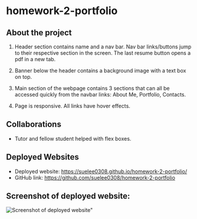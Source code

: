 # homework-2-portfolio

## About the project

1. Header section contains name and a nav bar. Nav bar links/buttons jump to their respective section in the screen. The last resume button opens a pdf in a new tab. 

2. Banner below the header contains a background image with a text box on top.

3. Main section of the webpage contains 3 sections that can all be accessed quickly from the navbar links: About Me, Portfolio, Contacts.

4. Page is responsive. All links have hover effects. 

## Collaborations
- Tutor and fellow student helped with flex boxes.

## Deployed Websites

- Deployed website: <https://suelee0308.github.io/homework-2-portfolio/>
- GitHub link: <https://github.com/suelee0308/homework-2-portfolio>


## Screenshot of deployed website:

![Screenshot of deployed website"](./assets/images/INSERTSCREENSHOTJPGHERE)